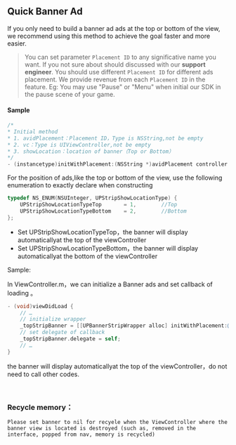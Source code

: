 ## Quick  Banner Ad

If you only need to build a banner ad ads at the top or bottom of the view, we recommend using this method to achieve the goal faster and more easier.

> You can set parameter `Placement ID` to any significative name you want. If you not sure about should discussed with our **support engineer**. You should use different `Placement ID` for different ads placement. We provide revenue from each  `Placement ID` in the feature.
> Eg: You may use "Pause" or "Menu" when initial our SDK in the pause scene of your game.

#### Sample
```objective-c
/*
* Initial method 
* 1. avidPlacement：Placement ID，Type is NSString,not be empty
* 2. vc：Type is UIViewController,not be empty
* 3. showLocation：location of banner（Top or Bottom）
*/
- (instancetype)initWithPlacement:(NSString *)avidPlacement controller:(UIViewController*)vc showLocation:(UPStripShowLocationType)type;
```
For the position of ads,like the top or bottom of the view, use the following enumeration to exactly declare when constructing

```objective-c
typedef NS_ENUM(NSUInteger, UPStripShowLocationType) {
    UPStripShowLocationTypeTop       = 1,        //Top
    UPStripShowLocationTypeBottom    = 2,        //Bottom
};
```
- Set UPStripShowLocationTypeTop，the banner will display automaticallyat the top of the viewController 
- Set UPStripShowLocationTypeBottom，the banner will display automaticallyat the bottom of the viewController 


Sample:

In ViewController.m，we can initialize a Banner ads and set callback of loading 。
```objective-c
- (void)viewDidLoad {
	// …
	// initialize wrapper
    _topStripBanner = [[UPBannerStripWrapper alloc] initWithPlacement:@"banner_strip” controller:self showLocation:UPStripShowLocationTypeTop];
	// set delegate of callback
    _topStripBanner.delegate = self;
	// …
}
```

the banner will display automaticallyat the top of the viewController，do not need to call other codes.

<br>

### Recycle memory：
`Please set banner to nil for recyele when the ViewController where the banner view is located is destroyed (such as, removed in the interface, popped from nav, memory is recycled)`
<br>



